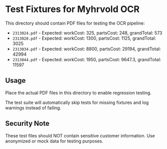 # Test Fixtures for Myhrvold OCR

This directory should contain PDF files for testing the OCR pipeline:

- `2313024.pdf` - Expected: workCost: 325, partsCost: 248, grandTotal: 573
- `2313028.pdf` - Expected: workCost: 1300, partsCost: 1125, grandTotal: 3025  
- `2313034.pdf` - Expected: workCost: 8800, partsCost: 29194, grandTotal: 42994
- `2313044.pdf` - Expected: workCost: 1950, partsCost: 9647.3, grandTotal: 11597

## Usage

Place the actual PDF files in this directory to enable regression testing.

The test suite will automatically skip tests for missing fixtures and log warnings instead of failing.

## Security Note

These test files should NOT contain sensitive customer information. Use anonymized or mock data for testing purposes.